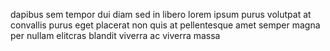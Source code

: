 dapibus sem tempor dui diam sed in libero lorem ipsum purus volutpat at
convallis purus eget placerat non quis at pellentesque amet semper magna per
nullam elitcras blandit viverra ac viverra massa
